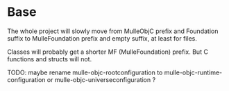 # Base

The whole project will slowly move from MulleObjC prefix and Foundation
suffix to MulleFoundation prefix and empty suffix, at least for files.

Classes will probably get a shorter MF (MulleFoundation) prefix.
But C functions and structs will not.


TODO:  maybe rename mulle-objc-rootconfiguration to
mulle-objc-runtime-configuration or mulle-objc-universeconfiguration ?